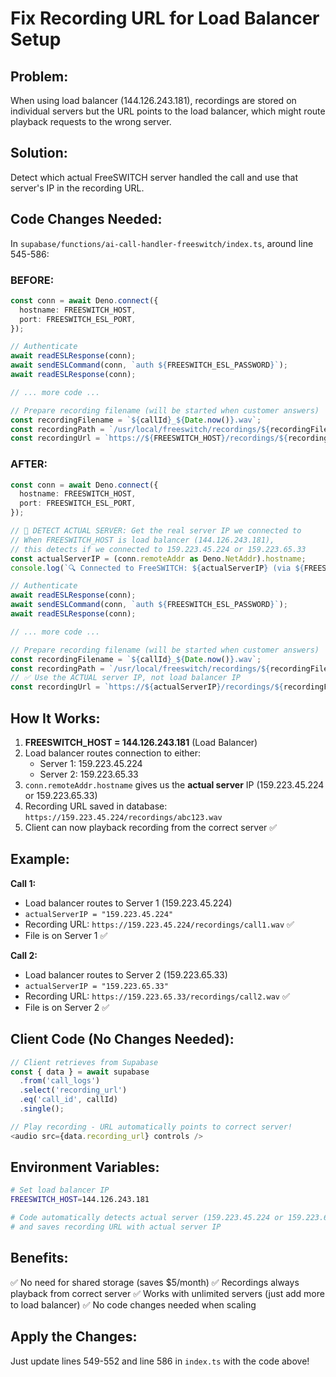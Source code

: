 # Fix Recording URL for Load Balancer Setup

## Problem:
When using load balancer (144.126.243.181), recordings are stored on individual servers but the URL points to the load balancer, which might route playback requests to the wrong server.

## Solution:
Detect which actual FreeSWITCH server handled the call and use that server's IP in the recording URL.

## Code Changes Needed:

In `supabase/functions/ai-call-handler-freeswitch/index.ts`, around line 545-586:

### BEFORE:
```typescript
const conn = await Deno.connect({
  hostname: FREESWITCH_HOST,
  port: FREESWITCH_ESL_PORT,
});

// Authenticate
await readESLResponse(conn);
await sendESLCommand(conn, `auth ${FREESWITCH_ESL_PASSWORD}`);
await readESLResponse(conn);

// ... more code ...

// Prepare recording filename (will be started when customer answers)
const recordingFilename = `${callId}_${Date.now()}.wav`;
const recordingPath = `/usr/local/freeswitch/recordings/${recordingFilename}`;
const recordingUrl = `https://${FREESWITCH_HOST}/recordings/${recordingFilename}`;
```

### AFTER:
```typescript
const conn = await Deno.connect({
  hostname: FREESWITCH_HOST,
  port: FREESWITCH_ESL_PORT,
});

// 🎯 DETECT ACTUAL SERVER: Get the real server IP we connected to
// When FREESWITCH_HOST is load balancer (144.126.243.181),
// this detects if we connected to 159.223.45.224 or 159.223.65.33
const actualServerIP = (conn.remoteAddr as Deno.NetAddr).hostname;
console.log(`🔍 Connected to FreeSWITCH: ${actualServerIP} (via ${FREESWITCH_HOST})`);

// Authenticate
await readESLResponse(conn);
await sendESLCommand(conn, `auth ${FREESWITCH_ESL_PASSWORD}`);
await readESLResponse(conn);

// ... more code ...

// Prepare recording filename (will be started when customer answers)
const recordingFilename = `${callId}_${Date.now()}.wav`;
const recordingPath = `/usr/local/freeswitch/recordings/${recordingFilename}`;
// ✅ Use the ACTUAL server IP, not load balancer IP
const recordingUrl = `https://${actualServerIP}/recordings/${recordingFilename}`;
```

## How It Works:

1. **FREESWITCH_HOST = 144.126.243.181** (Load Balancer)
2. Load balancer routes connection to either:
   - Server 1: 159.223.45.224
   - Server 2: 159.223.65.33
3. `conn.remoteAddr.hostname` gives us the **actual server** IP (159.223.45.224 or 159.223.65.33)
4. Recording URL saved in database: `https://159.223.45.224/recordings/abc123.wav`
5. Client can now playback recording from the correct server ✅

## Example:

**Call 1:**
- Load balancer routes to Server 1 (159.223.45.224)
- `actualServerIP = "159.223.45.224"`
- Recording URL: `https://159.223.45.224/recordings/call1.wav` ✅
- File is on Server 1 ✅

**Call 2:**
- Load balancer routes to Server 2 (159.223.65.33)
- `actualServerIP = "159.223.65.33"`
- Recording URL: `https://159.223.65.33/recordings/call2.wav` ✅
- File is on Server 2 ✅

## Client Code (No Changes Needed):

```typescript
// Client retrieves from Supabase
const { data } = await supabase
  .from('call_logs')
  .select('recording_url')
  .eq('call_id', callId)
  .single();

// Play recording - URL automatically points to correct server!
<audio src={data.recording_url} controls />
```

## Environment Variables:

```bash
# Set load balancer IP
FREESWITCH_HOST=144.126.243.181

# Code automatically detects actual server (159.223.45.224 or 159.223.65.33)
# and saves recording URL with actual server IP
```

## Benefits:

✅ No need for shared storage (saves $5/month)
✅ Recordings always playback from correct server
✅ Works with unlimited servers (just add more to load balancer)
✅ No code changes needed when scaling

## Apply the Changes:

Just update lines 549-552 and line 586 in `index.ts` with the code above!
